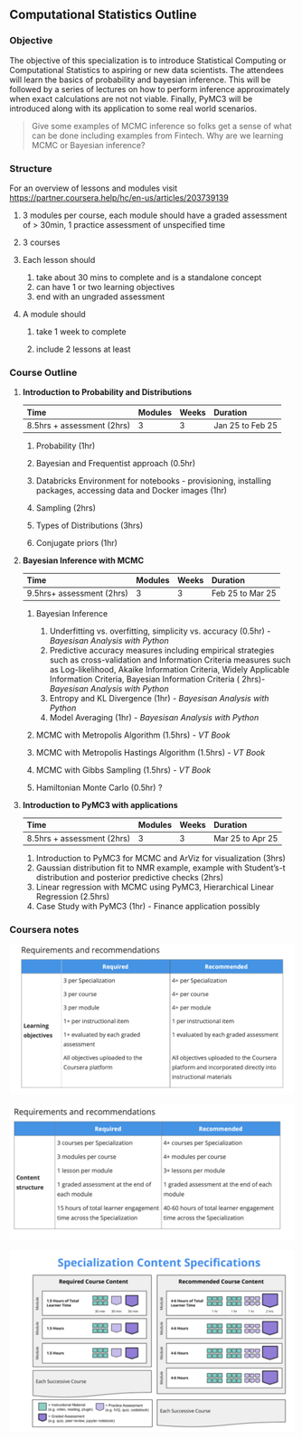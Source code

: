 ## Computational Statistics Outline



### Objective

The objective of this specialization is to introduce Statistical Computing or Computational Statistics to aspiring or new data scientists. The attendees will learn the basics of probability and bayesian inference. This will be followed by a series of lectures on how to perform inference approximately when exact calculations are not not viable. Finally, PyMC3 will be introduced along with its application to some real world scenarios.

> Give some examples of MCMC inference so folks get a sense of what can be done including examples from Fintech. Why are we learning MCMC or Bayesian inference?



### Structure

For an overview of lessons and modules visit https://partner.coursera.help/hc/en-us/articles/203739139

1. 3 modules per course, each module should have a graded assessment of > 30min, 1 practice assessment of unspecified time

2. 3 courses

3. Each lesson should 

   1. take about 30 mins to complete and is a standalone concept
   2. can have 1 or two learning objectives
   3. end with an ungraded assessment

4. A module should 

   1. take 1 week to complete

   2. include 2 lessons at least

      

### Course Outline

1. **Introduction to Probability and Distributions** 

   | Time                       | Modules | Weeks | Duration         |
   | -------------------------- | ------- | ----- | ---------------- |
   | 8.5hrs + assessment (2hrs) | 3       | 3     | Jan 25 to Feb 25 |

   1. Probability (1hr)

   2. Bayesian and Frequentist approach (0.5hr)

   3. Databricks Environment for notebooks - provisioning, installing packages, accessing data and Docker images (1hr)

   4. Sampling (2hrs)

   5. Types of Distributions (3hrs)

   6. Conjugate priors (1hr)

      

2. **Bayesian Inference with MCMC** 

   | Time                      | Modules | Weeks | Duration         |
   | ------------------------- | ------- | ----- | ---------------- |
   | 9.5hrs+ assessment (2hrs) | 3       | 3     | Feb 25 to Mar 25 |

   1. Bayesian Inference

      1. Underfitting vs. overfitting, simplicity vs. accuracy (0.5hr)  - *Bayesisan Analysis with Python*
      2. Predictive accuracy measures including empirical strategies such as cross-validation and Information Criteria measures such as Log-likelihood, Akaike Information Criteria, Widely   Applicable Information Criteria, Bayesian Information Criteria ( 2hrs)- *Bayesisan Analysis with Python*
      3. Entropy and KL Divergence (1hr) - *Bayesisan Analysis with Python*
      4. Model Averaging (1hr) - *Bayesisan Analysis with Python*

   2. MCMC with Metropolis Algorithm (1.5hrs) - *VT Book*

   3. MCMC with Metropolis Hastings Algorithm (1.5hrs) - *VT Book*

   4. MCMC with Gibbs Sampling (1.5hrs) - *VT Book*

   5. Hamiltonian Monte Carlo (0.5hr) ?

      

3. **Introduction to PyMC3 with applications** 

   | Time                       | Modules | Weeks | Duration         |
   | -------------------------- | ------- | ----- | ---------------- |
   | 8.5hrs + assessment (2hrs) | 3       | 3     | Mar 25 to Apr 25 |

   1. Introduction to PyMC3 for MCMC and ArViz for visualization (3hrs)
   2. Gaussian distribution fit to NMR example, example with Student’s-t distribution and posterior predictive checks (2hrs)
   3. Linear regression with MCMC using PyMC3, Hierarchical Linear Regression (2.5hrs)
   4. Case Study with PyMC3 (1hr) - Finance application possibly



### Coursera notes

![Screen Shot 2020-08-20 at 5.48.28 AM](Coursera1.png)

![Screen Shot 2020-08-20 at 5.48.28 AM](Coursera2.png)

![Screen Shot 2020-08-20 at 5.49.15 AM](Coursera3.png)

